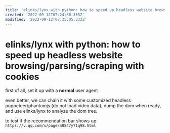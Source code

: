 ```yaml
---
title: 'elinks/lynx with python: how to speed up headless website browsing/parsing/scraping with cookies'
created: '2022-09-12T07:24:30.355Z'
modified: '2022-09-12T07:35:05.332Z'
---
```


# elinks/lynx with python: how to speed up headless website browsing/parsing/scraping with cookies

first of all, set it up with a **normal** user agent

even better, we can chain it with some customized headless puppeteer/phantomjs (do not load video data), dump the dom when ready, and use elinks/lynx to analyze the dom tree.

to test if the recommendation bar shows up:
`https://v.qq.com/x/page/m0847y71q98.html`
